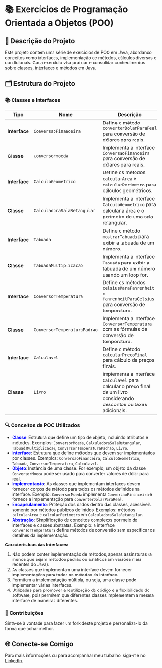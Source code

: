# 📚 Exercícios de Programação Orientada a Objetos (POO)

## 📄 Descrição do Projeto

Este projeto contém uma série de exercícios de POO em Java, abordando conceitos como interfaces, implementação de métodos, cálculos diversos e condicionais. Cada exercício visa praticar e consolidar conhecimentos sobre classes, interfaces e métodos em Java.

## 🗂️ Estrutura do Projeto

### 📚 Classes e Interfaces

| Tipo        | Nome                         | Descrição                                                                                 |
|-------------|------------------------------|-------------------------------------------------------------------------------------------|
| **Interface**   | `ConversaoFinanceira`        | Define o método `converterDolarParaReal` para conversão de dólares para reais.            |
| **Classe**      | `ConversorMoeda`             | Implementa a interface `ConversaoFinanceira` para conversão de dólares para reais.        |
| **Interface**   | `CalculoGeometrico`          | Define os métodos `calcularArea` e `calcularPerimetro` para cálculos geométricos.         |
| **Classe**      | `CalculadoraSalaRetangular`  | Implementa a interface `CalculoGeometrico` para calcular a área e o perímetro de uma sala retangular. |
| **Interface**   | `Tabuada`                    | Define o método `mostrarTabuada` para exibir a tabuada de um número.                      |
| **Classe**      | `TabuadaMultiplicacao`       | Implementa a interface `Tabuada` para exibir a tabuada de um número usando um loop for.   |
| **Interface**   | `ConversorTemperatura`       | Define os métodos `celsiusParaFahrenheit` e `fahrenheitParaCelsius` para conversão de temperatura. |
| **Classe**      | `ConversorTemperaturaPadrao` | Implementa a interface `ConversorTemperatura` com as fórmulas de conversão de temperatura.|
| **Interface**   | `Calculavel`                 | Define o método `calcularPrecoFinal` para cálculo de preços finais.                       |
| **Classe**      | `Livro`                      | Implementa a interface `Calculavel` para calcular o preço final de um livro considerando descontos ou taxas adicionais. |

### 🔍 Conceitos de POO Utilizados

- **<span style="color: blue;">Classe</span>**: Estrutura que define um tipo de objeto, incluindo atributos e métodos. Exemplos: `ConversorMoeda`, `CalculadoraSalaRetangular`, `TabuadaMultiplicacao`, `ConversorTemperaturaPadrao`, `Livro`.
- **<span style="color: blue;">Interface</span>**: Estrutura que define métodos que devem ser implementados por classes. Exemplos: `ConversaoFinanceira`, `CalculoGeometrico`, `Tabuada`, `ConversorTemperatura`, `Calculavel`.
- **<span style="color: blue;">Objeto</span>**: Instância de uma classe. Por exemplo, um objeto da classe `ConversorMoeda` pode ser usado para converter valores de dólar para real.
- **<span style="color: blue;">Implementação</span>**: As classes que implementam interfaces devem fornecer corpos de método para todos os métodos definidos na interface. Exemplo: `ConversorMoeda` implementa `ConversaoFinanceira` e fornece a implementação para `converterDolarParaReal`.
- **<span style="color: blue;">Encapsulamento</span>**: Proteção dos dados dentro das classes, acessíveis somente por métodos públicos definidos. Exemplos: métodos `calcularArea` e `calcularPerimetro` em `CalculadoraSalaRetangular`.
- **<span style="color: blue;">Abstração</span>**: Simplificação de conceitos complexos por meio de interfaces e classes abstratas. Exemplo: a interface `ConversorTemperatura` define métodos de conversão sem especificar os detalhes da implementação.
  
**Características das Interfaces:**
1. Não podem conter implementação de métodos, apenas assinaturas (a menos que sejam métodos padrão ou estáticos em versões mais recentes do Java).
2. As classes que implementam uma interface devem fornecer implementações para todos os métodos da interface.
3. Permitem a implementação múltipla, ou seja, uma classe pode implementar várias interfaces.
4. Utilizadas para promover a reutilização de código e a flexibilidade do software, pois permitem que diferentes classes implementem a mesma interface de maneiras diferentes.

### 🤝 Contribuições
Sinta-se à vontade para fazer um fork deste projeto e personaliza-lo da forma que achar melhor.

## 🌐 Conecte-se Comigo

Para mais informações ou para acompanhar meu trabalho, siga-me no [LinkedIn](https://www.linkedin.com/in/joao-pedro-gon%C3%A7alves-viana-de-souza-a33a84242/).


